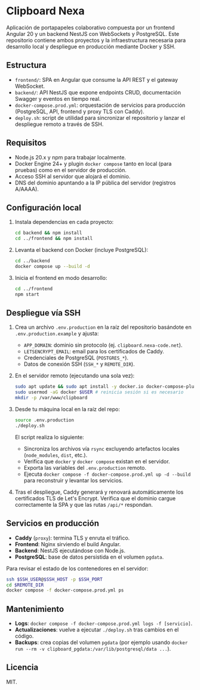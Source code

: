# Clipboard Nexa

Aplicación de portapapeles colaborativo compuesta por un frontend Angular 20 y un backend NestJS con WebSockets y PostgreSQL. Este repositorio contiene ambos proyectos y la infraestructura necesaria para desarrollo local y despliegue en producción mediante Docker y SSH.

## Estructura

- `frontend/`: SPA en Angular que consume la API REST y el gateway WebSocket.
- `backend/`: API NestJS que expone endpoints CRUD, documentación Swagger y eventos en tiempo real.
- `docker-compose.prod.yml`: orquestación de servicios para producción (PostgreSQL, API, frontend y proxy TLS con Caddy).
- `deploy.sh`: script de utilidad para sincronizar el repositorio y lanzar el despliegue remoto a través de SSH.

## Requisitos

- Node.js 20.x y npm para trabajar localmente.
- Docker Engine 24+ y plugin `docker compose` tanto en local (para pruebas) como en el servidor de producción.
- Acceso SSH al servidor que alojará el dominio.
- DNS del dominio apuntando a la IP pública del servidor (registros A/AAAA).

## Configuración local

1. Instala dependencias en cada proyecto:
   ```bash
   cd backend && npm install
   cd ../frontend && npm install
   ```
2. Levanta el backend con Docker (incluye PostgreSQL):
   ```bash
   cd ../backend
   docker compose up --build -d
   ```
3. Inicia el frontend en modo desarrollo:
   ```bash
   cd ../frontend
   npm start
   ```

## Despliegue vía SSH

1. Crea un archivo `.env.production` en la raíz del repositorio basándote en `.env.production.example` y ajusta:
   - `APP_DOMAIN`: dominio sin protocolo (ej. `clipboard.nexa-code.net`).
   - `LETSENCRYPT_EMAIL`: email para los certificados de Caddy.
   - Credenciales de PostgreSQL (`POSTGRES_*`).
   - Datos de conexión SSH (`SSH_*` y `REMOTE_DIR`).

2. En el servidor remoto (ejecutando una sola vez):
   ```bash
   sudo apt update && sudo apt install -y docker.io docker-compose-plugin rsync
   sudo usermod -aG docker $USER # reinicia sesión si es necesario
   mkdir -p /var/www/clipboard
   ```

3. Desde tu máquina local en la raíz del repo:
   ```bash
   source .env.production
   ./deploy.sh
   ```

   El script realiza lo siguiente:
   - Sincroniza los archivos vía `rsync` excluyendo artefactos locales (`node_modules`, `dist`, etc.).
   - Verifica que `docker` y `docker compose` existan en el servidor.
   - Exporta las variables del `.env.production` remoto.
   - Ejecuta `docker compose -f docker-compose.prod.yml up -d --build` para reconstruir y levantar los servicios.

4. Tras el despliegue, Caddy generará y renovará automáticamente los certificados TLS de Let's Encrypt. Verifica que el dominio cargue correctamente la SPA y que las rutas `/api/*` respondan.

## Servicios en producción

- **Caddy** (`proxy`): termina TLS y enruta el tráfico.
- **Frontend**: Nginx sirviendo el build Angular.
- **Backend**: NestJS ejecutándose con Node.js.
- **PostgreSQL**: base de datos persistida en el volumen `pgdata`.

Para revisar el estado de los contenedores en el servidor:
```bash
ssh $SSH_USER@$SSH_HOST -p $SSH_PORT
cd $REMOTE_DIR
docker compose -f docker-compose.prod.yml ps
```

## Mantenimiento

- **Logs**: `docker compose -f docker-compose.prod.yml logs -f [servicio]`.
- **Actualizaciones**: vuelve a ejecutar `./deploy.sh` tras cambios en el código.
- **Backups**: crea copias del volumen `pgdata` (por ejemplo usando `docker run --rm -v clipboard_pgdata:/var/lib/postgresql/data ...`).

## Licencia

MIT.
